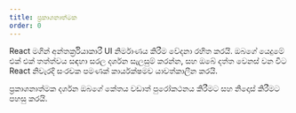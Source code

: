 ```yaml
---
title: ප්‍රකාශනාත්මක
order: 0
---
```

React මගින් අන්තර්ක්‍රියාකාරී UI නිර්මාණය කිරීම වේදනා රහිත කරයි. ඔබගේ යෙදුමේ එක් එක් තත්ත්වය සඳහා සරල දර්ශන සැලසුම් කරන්න, සහ ඔබේ දත්ත වෙනස් වන විට React නිවැරදි සංරචක පමණක් කාර්යක්ෂමව යාවත්කාලීන කරයි.

ප්‍රකාශනාත්මක දර්ශන ඔබගේ කේතය වඩාත් පුරෝකථනය කිරීමට සහ නිදොස් කිරීමට පහසු කරයි.
